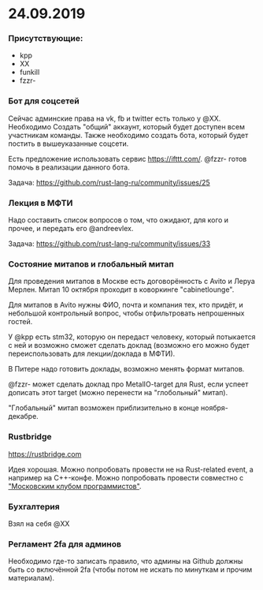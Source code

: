 # 24.09.2019

### Присутствующие:
* kpp
* XX
* funkill
* fzzr-

### Бот для соцсетей

Сейчас админские права на vk, fb и twitter есть только у @XX. Необходимо Создать "общий" аккаунт,
который будет доступен всем участникам команды. Также необходимо создать бота, который будет постить
в вышеуказанные соцсети.

Есть предложение использовать сервис https://ifttt.com/. @fzzr- готов помочь в реализации данного бота.

Задача: https://github.com/rust-lang-ru/community/issues/25

### Лекция в МФТИ

Надо составить список вопросов о том, что ожидают, для кого и прочее, и передать его @andreevlex.

Задача: https://github.com/rust-lang-ru/community/issues/33

### Состояние митапов и глобальный митап

Для проведения митапов в Москве есть договорённость с Avito и Леруа Мерлен. Митап 10 октября проходит
в коворкинге "cabinetlounge".

Для митапов в Avito нужны ФИО, почта и компания тех, кто придёт, и небольшой контрольный вопрос, чтобы
отфильтровать непрошенных гостей.

У @kpp есть stm32, которую он передаст человеку, который потыкается с ней и возможно сможет сделать
доклад (возможно его можно будет переиспользовать для лекции/доклада в МФТИ).

В Питере надо готовить доклады, возможно менять формат митапов.

@fzzr- может сделать доклад про MetalIO-target для Rust, если успеет дописать этот target (можно
перенести на "глобольный" митап).

"Глобальный" митап возможен приблизительно в конце ноября-декабре.

### Rustbridge

https://rustbridge.com

Идея хорошая. Можно попробовать провести не на Rust-related event, а например на С++-конфе. Можно
попробовать провести совместно с ["Московским клубом программистов"](http://prog.msk.ru/).

### Бухгалтерия

Взял на себя @XX

### Регламент 2fa для админов

Необходимо где-то записать правило, что админы на Github должны быть со включённой 2fa (чтобы потом
не искать по минуткам и прочим материалам).
